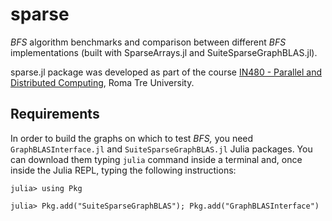 # sparse
*BFS* algorithm benchmarks and comparison between different *BFS* implementations (built with SparseArrays.jl and SuiteSparseGraphBLAS.jl). 

sparse.jl package was developed as part of the course [IN480 - Parallel and Distributed Computing](http://www.dia.uniroma3.it/~paoluzzi/web/did/calcoloparallelo/2021/), Roma Tre University.

## Requirements

In order to build the graphs on which to test *BFS,* you need `GraphBLASInterface.jl` and `SuiteSparseGraphBLAS.jl` Julia packages. 
You can download them typing `julia` command inside a terminal and, once inside the Julia REPL, typing the following instructions:

```
julia> using Pkg

julia> Pkg.add("SuiteSparseGraphBLAS"); Pkg.add("GraphBLASInterface")
```


